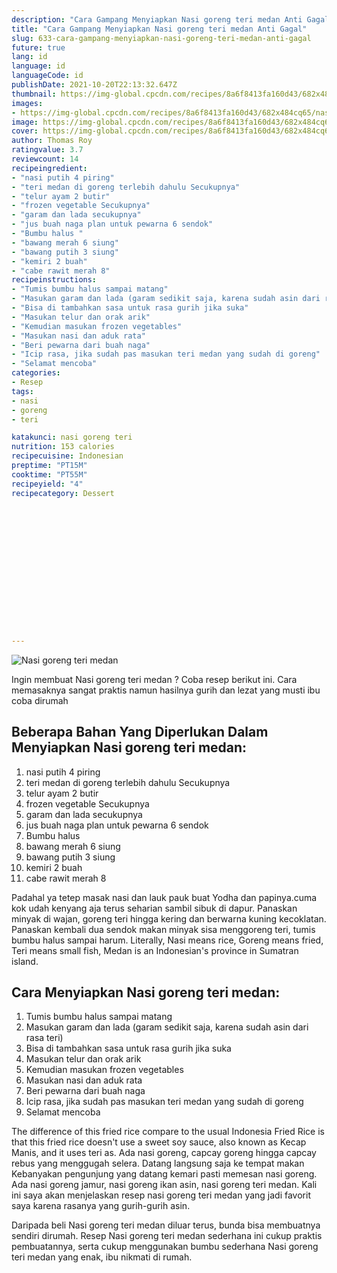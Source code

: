 ```yaml
---
description: "Cara Gampang Menyiapkan Nasi goreng teri medan Anti Gagal"
title: "Cara Gampang Menyiapkan Nasi goreng teri medan Anti Gagal"
slug: 633-cara-gampang-menyiapkan-nasi-goreng-teri-medan-anti-gagal
future: true
lang: id
language: id
languageCode: id
publishDate: 2021-10-20T22:13:32.647Z 
thumbnail: https://img-global.cpcdn.com/recipes/8a6f8413fa160d43/682x484cq65/nasi-goreng-teri-medan-foto-resep-utama.webp
images:
- https://img-global.cpcdn.com/recipes/8a6f8413fa160d43/682x484cq65/nasi-goreng-teri-medan-foto-resep-utama.webp
image: https://img-global.cpcdn.com/recipes/8a6f8413fa160d43/682x484cq65/nasi-goreng-teri-medan-foto-resep-utama.webp
cover: https://img-global.cpcdn.com/recipes/8a6f8413fa160d43/682x484cq65/nasi-goreng-teri-medan-foto-resep-utama.webp
author: Thomas Roy
ratingvalue: 3.7
reviewcount: 14
recipeingredient:
- "nasi putih 4 piring"
- "teri medan di goreng terlebih dahulu Secukupnya"
- "telur ayam 2 butir"
- "frozen vegetable Secukupnya"
- "garam dan lada secukupnya"
- "jus buah naga plan untuk pewarna 6 sendok"
- "Bumbu halus "
- "bawang merah 6 siung"
- "bawang putih 3 siung"
- "kemiri 2 buah"
- "cabe rawit merah 8"
recipeinstructions:
- "Tumis bumbu halus sampai matang"
- "Masukan garam dan lada (garam sedikit saja, karena sudah asin dari rasa teri)"
- "Bisa di tambahkan sasa untuk rasa gurih jika suka"
- "Masukan telur dan orak arik"
- "Kemudian masukan frozen vegetables"
- "Masukan nasi dan aduk rata"
- "Beri pewarna dari buah naga"
- "Icip rasa, jika sudah pas masukan teri medan yang sudah di goreng"
- "Selamat mencoba"
categories:
- Resep
tags:
- nasi
- goreng
- teri

katakunci: nasi goreng teri 
nutrition: 153 calories
recipecuisine: Indonesian
preptime: "PT15M"
cooktime: "PT55M"
recipeyield: "4"
recipecategory: Dessert


     
    
    
    
    
    
    
    
    
    
    
      
    
---
```



![Nasi goreng teri medan](https://img-global.cpcdn.com/recipes/8a6f8413fa160d43/682x484cq65/nasi-goreng-teri-medan-foto-resep-utama.webp)

Ingin membuat Nasi goreng teri medan ? Coba resep berikut ini. Cara memasaknya sangat praktis namun hasilnya gurih dan lezat yang musti ibu coba dirumah

<!--inarticleads1-->

## Beberapa Bahan Yang Diperlukan Dalam Menyiapkan Nasi goreng teri medan:

1. nasi putih 4 piring
1. teri medan di goreng terlebih dahulu Secukupnya
1. telur ayam 2 butir
1. frozen vegetable Secukupnya
1. garam dan lada secukupnya
1. jus buah naga plan untuk pewarna 6 sendok
1. Bumbu halus 
1. bawang merah 6 siung
1. bawang putih 3 siung
1. kemiri 2 buah
1. cabe rawit merah 8

Padahal ya tetep masak nasi dan lauk pauk buat Yodha dan papinya.cuma kok udah kenyang aja terus seharian sambil sibuk di dapur. Panaskan minyak di wajan, goreng teri hingga kering dan berwarna kuning kecoklatan. Panaskan kembali dua sendok makan minyak sisa menggoreng teri, tumis bumbu halus sampai harum. Literally, Nasi means rice, Goreng means fried, Teri means small fish, Medan is an Indonesian&#39;s province in Sumatran island. 

<!--inarticleads2-->

## Cara Menyiapkan Nasi goreng teri medan:

1. Tumis bumbu halus sampai matang
1. Masukan garam dan lada (garam sedikit saja, karena sudah asin dari rasa teri)
1. Bisa di tambahkan sasa untuk rasa gurih jika suka
1. Masukan telur dan orak arik
1. Kemudian masukan frozen vegetables
1. Masukan nasi dan aduk rata
1. Beri pewarna dari buah naga
1. Icip rasa, jika sudah pas masukan teri medan yang sudah di goreng
1. Selamat mencoba


The difference of this fried rice compare to the usual Indonesia Fried Rice is that this fried rice doesn&#39;t use a sweet soy sauce, also known as Kecap Manis, and it uses teri as. Ada nasi goreng, capcay goreng hingga capcay rebus yang menggugah selera. Datang langsung saja ke tempat makan Kebanyakan pengunjung yang datang kemari pasti memesan nasi goreng. Ada nasi goreng jamur, nasi goreng ikan asin, nasi goreng teri medan. Kali ini saya akan menjelaskan resep nasi goreng teri medan yang jadi favorit saya karena rasanya yang gurih-gurih asin. 

Daripada   beli  Nasi goreng teri medan  diluar terus, bunda  bisa membuatnya sendiri dirumah. Resep  Nasi goreng teri medan  sederhana ini cukup praktis pembuatannya, serta cukup menggunakan bumbu sederhana  Nasi goreng teri medan  yang enak, ibu nikmati di rumah.
